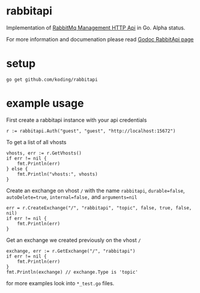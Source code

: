 # rabbitapi

Implementation of [RabbitMq Management HTTP
Api](http://hg.rabbitmq.com/rabbitmq-management/raw-file/rabbitmq_v3_1_0/priv/www/api/index.html)
in Go. Alpha status.

For more information and documenation please read [Godoc RabbitApi
page](http://godoc.org/github.com/koding/rabbitapi)

# setup

```
go get github.com/koding/rabbitapi
```

# example usage

First create a rabbitapi instance with your api credentials

```
r := rabbitapi.Auth("guest", "guest", "http://localhost:15672")
```

To get a list of all vhosts

```
vhosts, err := r.GetVhosts()
if err != nil {
	fmt.Println(err)
} else {
	fmt.Println("vhosts:", vhosts)
}
```

Create an exchange on vhost `/` with the name `rabbitapi`, `durable=false`,
`autoDelete=true`, `internal=false,` and `arguments=nil`

```
err = r.CreateExchange("/", "rabbitapi", "topic", false, true, false, nil)
if err != nil {
	fmt.Println(err)
}
```

Get an exchange we created previously on the vhost `/`

```
exchange, err := r.GetExchange("/", "rabbitapi")
if err != nil {
	fmt.Println(err)
}
fmt.Println(exchange) // exchange.Type is 'topic'
```

for more examples look into `*_test.go` files.

